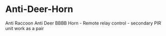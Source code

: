 # Anti-Deer-Horn
Anti Raccoon Anti Deer BBBB Horn   -  Remote relay control - secondary PIR unit work as a pair
